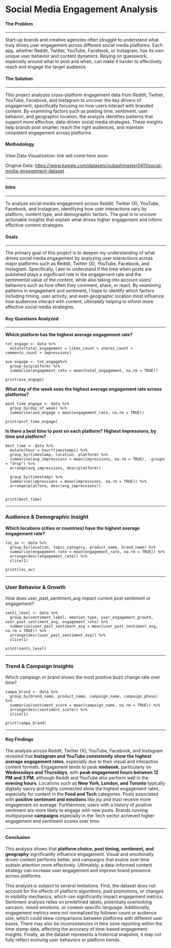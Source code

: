# Social Media Engagement Analysis


#### The Problem

------------------------------------------------------------------------

Start-up brands and creative agencies often struggle to understand what truly drives user engagement across different social media platforms. Each app, whether Reddit, Twitter, YouTube, Facebook, or Instagram, has its own unique user behavior and content dynamics. Relying on guesswork, especially around what to post and when, can make it harder to effectively reach and engage the target audience.

#### The Solution

------------------------------------------------------------------------

This project analyzes cross-platform engagement data from Reddit, Twitter, YouTube, Facebook, and Instagram to uncover the key drivers of engagement, specifically focusing on how users interact with branded content. By examining factors such as posting time, sentiment, user behavior, and geographic location, the analysis identifies patterns that support more effective, data-driven social media strategies. These insights help brands post smarter, reach the right audiences, and maintain consistent engagement across platforms.

#### Methodology

View Data Visualization: link will come here soon

Original Data: <https://www.kaggle.com/datasets/subashmaster0411/social-media-engagement-dataset>

------------------------------------------------------------------------

#### Intro

------------------------------------------------------------------------

To analyze social media engagement across Reddit, Twitter (X), YouTube, Facebook, and Instagram, identifying how user interactions vary by platform, content type, and demographic factors. The goal is to uncover actionable insights that explain what drives higher engagement and inform effective content strategies.

#### Goals

------------------------------------------------------------------------

The primary goal of this project is to deepen my understanding of what drives social media engagement by analyzing user interactions across major platforms such as Reddit, Twitter (X), YouTube, Facebook, and Instagram. Specifically, I aim to understand if the time when posts are published plays a significant role in the engagement rate and the sentimental value of the content, while also taking into account users’ behaviors such as how often they comment, share, or react. By examining patterns in engagement and sentiment, I hope to identify which factors including timing, user activity, and even geographic location most influence how audiences interact with content, ultimately helping to inform more effective social media strategies.


#### Key Questions Analyzed

------------------------------------------------------------------------

**Which platform has the highest average engagement rate?**

```         
tot_engage <- data %>%
  mutate(total_engagement = likes_count + shares_count + comments_count + impressions)

ave_engage <- tot_engage%>%
  group_by(platform) %>%
  summarise(engagement_rate = mean(total_engagement, na.rm = TRUE)) 

print(ave_engage)
```

**What day of the week sees the highest average engagement rate across platforms?**

```         
post_time_engage <- data %>%
  group_by(day_of_week) %>%
  summarise(ave_engage = mean(engagement_rate, na.rm = TRUE))

print(post_time_engage)
```

**Is there a best time to post on each platform? Highest impressions, by time and platform?**

```         
best_time <- data %>%
  mutate(hour = hour(timestamp)) %>%
  group_by(timestamp, location, platform) %>%
  summarise(avg_impressions = mean(impressions, na.rm = TRUE), .groups = "drop") %>%
  arrange(avg_impressions, desc(platform))
  
  group_by(timestamp) %>%
  summarise(impressions = mean(impressions, na.rm = TRUE)) %>%
  arrange(platform, desc(avg_impressions))


print(best_time)
```

------------------------------------------------------------------------

### **Audience & Demographic Insight**

**Which locations (cities or countries) have the highest average engagement rate?**

```         
loc_av <- data %>%
  group_by(location, topic_category, product_name, brand_name) %>%
  summarise(engagement_rate = mean(engagement_rate, na.rm = TRUE)) %>%
  arrange(desc(engagement_rate)) %>%
  slice(1)

print(loc_av)
```

------------------------------------------------------------------------

### **User Behavior & Growth**

How does user_past_sentiment_avg impact current post sentiment or engagement?

```         
senti_level <- data %>% 
  group_by(sentiment_label, emotion_type, user_engagement_growth, user_past_sentiment_avg, engagement_rate) %>%
  summarise(user_past_sentiment_avg = mean(user_past_sentiment_avg, na.rm = TRUE)) %>%
  arrange(desc(user_past_sentiment_avg)) %>%
  slice(1)

print(senti_level)
```

------------------------------------------------------------------------

### **Trend & Campaign Insights**

Which campaign or brand shows the most positive buzz change rate over time?

```         
campa_brand <- data %>%
  group_by(brand_name, product_name, campaign_name, campaign_phase) %>%
  summarise(sentiment_score = mean(campaign_name, na.rm = TRUE)) %>% 
  arrange(desc(sentiment_score)) %>%
  slice(1)

print(campa_brand)
```

------------------------------------------------------------------------

#### **Key Findings**

The analysis across Reddit, Twitter (X), YouTube, Facebook, and Instagram revealed that **Instagram and YouTube consistently show the highest average engagement rates**, especially due to their visual and interactive content formats. Engagement tends to peak **midweek**, particularly on **Wednesdays and Thursdays**, with **peak engagement hours between 12 PM and 3 PM**, although Reddit and YouTube also perform well in the **evening hours**. Locations such as **New York, London, and Toronto** typically digitally savvy and highly connected show the highest engagement rates, especially for content in the **Food and Tech** categories. Posts associated with **positive sentiment and emotions** like *joy* and *trust* receive more engagement on average. Furthermore, users with a history of positive sentiment are more likely to engage with new posts. Brands running multipurpose **campaigns** especially in the Tech sector achieved higher engagement and sentiment scores over time.

------------------------------------------------------------------------

#### **Conclusion**

This analysis shows that **platform choice, post timing, sentiment, and geography** significantly influence engagement. Visual and emotionally driven content performs better, and campaigns that evolve over time sustain attention more effectively. Ultimately, a data-informed content strategy can increase user engagement and improve brand presence across platforms.


This analysis is subject to several limitations. First, the dataset does not account for the effects of platform algorithms, paid promotions, or changes in visibility mechanics, which can significantly impact engagement metrics. Sentiment analysis relies on predefined labels, potentially overlooking sarcasm, mixed emotions, or context-specific language. Additionally, engagement metrics were not normalized by follower count or audience size, which could skew comparisons between platforms with different user bases. There may also be inconsistencies in time zone reporting within the time stamp data, affecting the accuracy of time-based engagement insights. Finally, as the dataset represents a historical snapshot, it may not fully reflect evolving user behaviors or platform trends.
